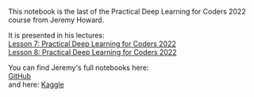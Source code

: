This notebook is the last of the Practical Deep Learning for Coders 2022 course from Jeremy Howard.  

It is presented in his lectures:  
[Lesson 7: Practical Deep Learning for Coders 2022](https://www.youtube.com/watch?v=p4ZZq0736Po)  
[Lesson 8: Practical Deep Learning for Coders 2022](https://www.youtube.com/watch?v=htiNBPxcXgo)  

You can find Jeremy's full notebooks here:  
[GitHub](https://github.com/fastai/course22/tree/master)  
and here:
[Kaggle](https://www.kaggle.com/jhoward/code)
